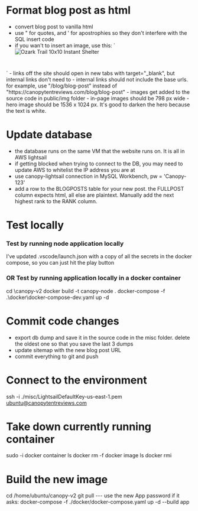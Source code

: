 # Format blog post as html
- convert blog post to vanilla html
- use &quot; for quotes, and &apos; for apostrophies so they don't interfere with the SQL insert code
- if you wan't to insert an image, use this:
`<div class="row">
    <div class="col-xs-12 col-md-6 col-md-offset-3">
        <img src="/img/ozark-trail-10-x-10-instant-shelter.jpg" class="img-rounded" alt="Ozark Trail 10x10 Instant Shelter" style="max-width: 100%; margin-bottom: 10px;"/>
    </div>
 </div>
 <br />`
- links off the site should open in new tabs with target="_blank", but internal links don't need to
- internal links should not include the base urls. for example, use "/blog/blog-post" instead of "https://canopytentreviews.com/blog/blog-post"
- images get added to the source code in public/img folder
- in-page images should be 798 px wide
- hero image should be 1536 x 1024 px. It's good to darken the hero because the text is white.

# Update database
- the database runs on the same VM that the website runs on. It is all in AWS lightsail
- if getting blocked when trying to connect to the DB, you may need to update AWS to whitelist the IP address you are at
- use canopy-lightsail connection in MySQL Workbench, pw = 'Canopy-123'
- add a row to the BLOGPOSTS table for your new post. the FULLPOST column expects html, all else are plaintext. Manually add the next highest rank to the RANK column.


# Test locally
### Test by running node application locally
I've updated .vscode/launch.json with a copy of all the secrets in the docker compose, so you can just hit the play button

### OR Test by running application locally in a docker container
cd \canopy-v2
docker build -t canopy-node .
docker-compose -f .\docker\docker-compose-dev.yaml up -d

# Commit code changes
- export db dump and save it in the source code in the misc folder. delete the oldest one so that you save the last 3 dumps
- update sitemap with the new blog post URL
- commit everything to git and push

# Connect to the environment
ssh -i ./misc/LightsailDefaultKey-us-east-1.pem ubuntu@canopytentreviews.com

# Take down currently running container
sudo -i
docker container ls
docker rm -f <canopy-node container id>
docker image ls
docker rmi <canopy-node image id>

# Build the new image
cd /home/ubuntu/canopy-v2
git pull --- use the new App password if it asks:
docker-compose -f ./docker/docker-compose.yaml up -d --build app